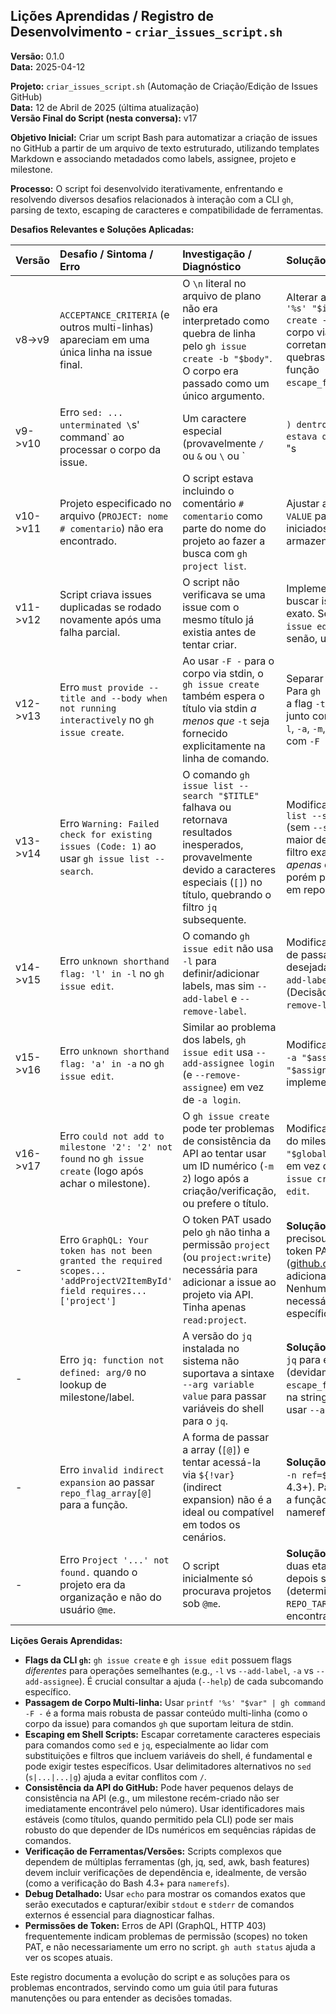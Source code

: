 ## Lições Aprendidas / Registro de Desenvolvimento - `criar_issues_script.sh`

**Versão:** 0.1.0<br>
**Data:** 2025-04-12

**Projeto:** `criar_issues_script.sh` (Automação de Criação/Edição de Issues GitHub)<br>
**Data:** 12 de Abril de 2025 (última atualização)<br>
**Versão Final do Script (nesta conversa):** v17

**Objetivo Inicial:** Criar um script Bash para automatizar a criação de issues no GitHub a partir de um arquivo de texto estruturado, utilizando templates Markdown e associando metadados como labels, assignee, projeto e milestone.

**Processo:** O script foi desenvolvido iterativamente, enfrentando e resolvendo diversos desafios relacionados à interação com a CLI `gh`, parsing de texto, escaping de caracteres e compatibilidade de ferramentas.

**Desafios Relevantes e Soluções Aplicadas:**

| Versão | Desafio / Sintoma / Erro                                                                 | Investigação / Diagnóstico                                                                                                                                 | Solução Aplicada (no Script)                                                                                                                                                                                             |
| :----- | :--------------------------------------------------------------------------------------- | :--------------------------------------------------------------------------------------------------------------------------------------------------------- | :----------------------------------------------------------------------------------------------------------------------------------------------------------------------------------------------------------------------- |
| v8->v9 | `ACCEPTANCE_CRITERIA` (e outros multi-linhas) apareciam em uma única linha na issue final. | O `\n` literal no arquivo de plano não era interpretado como quebra de linha pelo `gh issue create -b "$body"`. O corpo era passado como um único argumento. | Alterar a execução para `printf '%s' "$issue_body" \| gh issue create -F - ...`. Isso passa o corpo via stdin, que o `gh` interpreta corretamente, preservando as quebras de linha. Simplificar a função `escape_for_sed_replacement`. |
| v9->v10 | Erro `sed: ... unterminated \`s' command` ao processar o corpo da issue.                   | Um caractere especial (provavelmente `/` ou `&` ou `\` ou `|`) dentro do *valor* multi-linhas estava quebrando o comando `sed "s|placeholder|value|g"`.      | Refinar a função `escape_for_sed_replacement` para escapar `\`, `&` e o delimitador `|` de forma robusta antes da substituição no `sed`.                                                                                    |
| v10->v11 | Projeto especificado no arquivo (`PROJECT: nome # comentario`) não era encontrado.      | O script estava incluindo o comentário `# comentario` como parte do nome do projeto ao fazer a busca com `gh project list`.                               | Ajustar a lógica de parsing do `KEY: VALUE` para remover comentários iniciados por `#` do valor *antes* de armazená-lo na array `issue_data`.                                                                         |
| v11->v12 | Script criava issues duplicadas se rodado novamente após uma falha parcial.             | O script não verificava se uma issue com o mesmo título já existia antes de tentar criar.                                                                    | Implementar `gh issue list` para buscar issues abertas com o título exato. Se encontrada, usar `gh issue edit <num>` para atualizar; senão, usar `gh issue create`.                                                      |
| v12->v13 | Erro `must provide --title and --body when not running interactively` no `gh issue create`. | Ao usar `-F -` para o corpo via stdin, o `gh issue create` também espera o título via stdin *a menos que* `-t` seja fornecido explicitamente na linha de comando. | Separar a construção dos flags. Para `gh issue create`, garantir que a flag `-t "$TITLE"` seja incluída junto com os outros metadados (`-l`, `-a`, `-m`, `-p`) ao chamar o comando com `-F -`.                                |
| v13->v14 | Erro `Warning: Failed check for existing issues (Code: 1)` ao usar `gh issue list --search`. | O comando `gh issue list --search "$TITLE"` falhava ou retornava resultados inesperados, provavelmente devido a caracteres especiais (`[]`) no título, quebrando o filtro `jq` subsequente. | Modificar a busca: usar `gh issue list --state open --limit XXX` (sem `--search`) para obter uma lista maior de issues abertas e fazer o filtro exato de título *e* estado *apenas* com `jq`. Mais robusto, porém potencialmente mais lento em repositórios com muitas issues. |
| v14->v15 | Erro `unknown shorthand flag: 'l' in -l` no `gh issue edit`.                          | O comando `gh issue edit` não usa `-l` para definir/adicionar labels, mas sim `--add-label` e `--remove-label`.                                             | Modificar o bloco "EDIT": em vez de passar `-l`, iterar sobre as labels desejadas e adicionar um flag `--add-label "$label"` para cada uma. (Decisão: não implementar `--remove-label` para simplificar).              |
| v15->v16 | Erro `unknown shorthand flag: 'a' in -a` no `gh issue edit`.                          | Similar ao problema dos labels, `gh issue edit` usa `--add-assignee login` (e `--remove-assignee`) em vez de `-a login`.                                     | Modificar o bloco "EDIT": substituir `-a "$assignee"` por `--add-assignee "$assignee"`. (Decisão: não implementar `--remove-assignee`).                                                                                 |
| v16->v17 | Erro `could not add to milestone '2': '2' not found` no `gh issue create` (logo após achar o milestone). | O `gh issue create` pode ter problemas de consistência da API ao tentar usar um ID numérico (`-m 2`) logo após a criação/verificação, ou prefere o título. | Modificar o script para usar o *título* do milestone (`-m "$global_milestone_title_to_use"`) em vez do número, tanto para `gh issue create` quanto para `gh issue edit`.                                                  |
| -      | Erro `GraphQL: Your token has not been granted the required scopes... 'addProjectV2ItemById' field requires... ['project']` | O token PAT usado pelo `gh` não tinha a permissão `project` (ou `project:write`) necessária para adicionar a issue ao projeto via API. Tinha apenas `read:project`. | **Solução Externa:** O usuário precisou editar as permissões do token PAT no site do GitHub ([github.com/settings/tokens](https://github.com/settings/tokens)) para adicionar o scope `project`. Nenhuma mudança no script foi necessária para este erro específico. |
| -      | Erro `jq: function not defined: arg/0` no lookup de milestone/label.                      | A versão do `jq` instalada no sistema não suportava a sintaxe `--arg variable value` para passar variáveis do shell para o `jq`.                               | **Solução:** Modificar as chamadas `jq` para embutir a variável do shell (devidamente escapada com `escape_for_jq_string`) diretamente na string do filtro `jq`, em vez de usar `--arg`.                                  |
| -      | Erro `invalid indirect expansion` ao passar `repo_flag_array[@]` para a função.           | A forma de passar a array (`[@]`) e tentar acessá-la via `${!var}` (indirect expansion) não é a ideal ou compatível em todos os cenários.                  | **Solução:** Utilizar *namerefs* (`declare -n ref=$varname`) (requer Bash 4.3+). Passar o *nome* da array para a função e acessá-la através da nameref dentro da função.                                                     |
| -      | Erro `Project '...' not found.` quando o projeto era da organização e não do usuário `@me`. | O script inicialmente só procurava projetos sob `@me`.                                                                                                  | **Solução:** Implementar busca em duas etapas: primeiro sob `@me`, depois sob o `repo_owner` (determinado via `gh repo view` ou `REPO_TARGET`). Falhar se não encontrar em nenhum dos dois.                               |

**Lições Gerais Aprendidas:**

*   **Flags da CLI `gh`:** `gh issue create` e `gh issue edit` possuem flags *diferentes* para operações semelhantes (e.g., `-l` vs `--add-label`, `-a` vs `--add-assignee`). É crucial consultar a ajuda (`--help`) de cada subcomando específico.
*   **Passagem de Corpo Multi-linha:** Usar `printf '%s' "$var" | gh command -F -` é a forma mais robusta de passar conteúdo multi-linha (como o corpo da issue) para comandos `gh` que suportam leitura de stdin.
*   **Escaping em Shell Scripts:** Escapar corretamente caracteres especiais para comandos como `sed` e `jq`, especialmente ao lidar com substituições e filtros que incluem variáveis do shell, é fundamental e pode exigir testes específicos. Usar delimitadores alternativos no `sed` (`s|...|...|g`) ajuda a evitar conflitos com `/`.
*   **Consistência da API do GitHub:** Pode haver pequenos delays de consistência na API (e.g., um milestone recém-criado não ser imediatamente encontrável pelo número). Usar identificadores mais estáveis (como títulos, quando permitido pela CLI) pode ser mais robusto do que depender de IDs numéricos em sequências rápidas de comandos.
*   **Verificação de Ferramentas/Versões:** Scripts complexos que dependem de múltiplas ferramentas (gh, jq, sed, awk, bash features) devem incluir verificações de dependência e, idealmente, de versão (como a verificação do Bash 4.3+ para `namerefs`).
*   **Debug Detalhado:** Usar `echo` para mostrar os comandos exatos que serão executados e capturar/exibir `stdout` e `stderr` de comandos externos é essencial para diagnosticar falhas.
*   **Permissões de Token:** Erros de API (GraphQL, HTTP 403) frequentemente indicam problemas de permissão (scopes) no token PAT, e não necessariamente um erro no script. `gh auth status` ajuda a ver os scopes atuais.

Este registro documenta a evolução do script e as soluções para os problemas encontrados, servindo como um guia útil para futuras manutenções ou para entender as decisões tomadas.